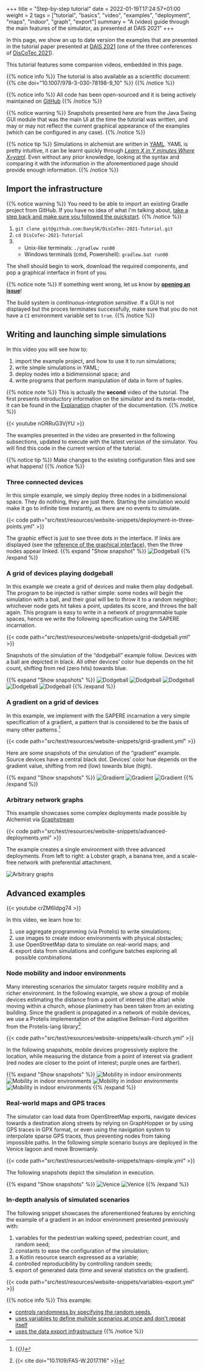 +++
title = "Step-by-step tutorial"
date = 2022-01-19T17:24:57+01:00
weight = 2
tags = ["tutorial", "basics", "video", "examples", "deployment", "maps", "indoor", "graph", "export"]
summary = "A (video) guide through the main features of the simulator, as presented at DAIS 2021"
+++

In this page, we show an up to date version the examples that are presented in the tutorial paper presented at
[DAIS 2021](http://www.discotec.org/2021/dais.html)
(one of the three conferences of [DisCoTec 2021](https://www.discotec.org/2021/)).

This tutorial features some companion videos, embedded in this page.

{{% notice info %}}
The tutorial is also available as a scientific document: {{% cite doi="10.1007/978-3-030-78198-9_10" %}}
{{% /notice %}}

{{% notice info %}}
All code has been open-sourced and it is being actively maintained on [GitHub](https://github.com/DanySK/DisCoTec-2021-Tutorial)
{{% /notice %}}

{{% notice warning %}}
Snapshots presented here are from the Java Swing GUI module that was the main UI at the time the tutorial was written,
and may or may not reflect the current graphical appearance of the examples
(which can be configured in any case).
{{% /notice %}}

{{% notice tip %}}
Simulations in alchemist are written in [YAML](https://yaml.org/).
YAML is pretty intuitive, it can be learnt quickly through
*[Learn X in Y minutes Where X=yaml](https://learnxinyminutes.com/docs/yaml/)*.
Even without any prior knowledge, looking at the syntax and comparing it with the information in the aforementioned page
should provide enough information.
{{% /notice %}}

## Import the infrastructure

{{% notice warning %}}
You need to be able to import an existing Gradle project from GitHub.
If you have no idea of what I'm talking about,
[take a step back and make sure you followed the quickstart](../quickstart).
{{% /notice %}}

1. `git clone git@github.com:DanySK/DisCoTec-2021-Tutorial.git`
2. `cd DisCoTec-2021-Tutorial`
3.
    * Unix-like terminals: `./gradlew run00`
    * Windows terminals (cmd, Powershell): `gradlew.bat run00`

The shell should begin to work, download the required components, and pop a graphical interface in front of you.

{{% notice note %}}
If something went wrong, let us know by **[opening an issue](https://github.com/DanySK/DisCoTec-2021-Tutorial/issues/new/choose)**!

The build system is *continuous-integration sensitive*.
If a GUI is not displayed but the proces terminates successfully,
make sure that you do not have a `CI` environment variable set to `true`.
{{% /notice %}}

## Writing and launching simple simulations

In this video you will see how to:
1. import the example project, and how to use it to run simulations;
2. write simple simulations in YAML;
3. deploy nodes into a bidimensional space; and
4. write programs that perform manipulation of data in form of tuples.

{{% notice note %}}
This is actually the **second** video of the tutorial.
The first presents introductory information on the simulator and its meta-model,
it can be found in the [Explanation](/explanation/) chapter of the documentation.
{{% /notice %}}

{{< youtube nORRuG3VjYU >}}


The examples presented in the video are presented in the following subsections,
updated to execute with the latest version of the simulator.
You will find this code in the current version of the tutorial.

{{% notice tip %}}
Make changes to the existing configuration files and see what happens!
{{% /notice %}}


### Three connected devices

In this simple example, we simply deploy three nodes in a bidimensional space.
They do nothing, they are just there.
Starting the simulation would make it go to infinite time instantly,
as there are no events to simulate.

{{< code path="src/test/resources/website-snippets/deployment-in-three-points.yml" >}}

The graphic effect is just to see three dots in the interface.
If links are displayed (see the [reference of the graphical interface](/reference/default-ui)),
then the three nodes appear linked.
{{% expand "Show snapshot" %}}
![Dodgeball](3nodes.png)
{{% /expand %}}

### A grid of devices playing dodgeball

In this example we create a grid of devices
and make them play dodgeball. The program to be injected is rather simple:
some nodes will begin the simulation with a ball, and their goal will be to
throw it to a random neighbor; whichever node gets hit takes a point, updates
its score, and throws the ball again. This program is easy to write in a network
of programmable tuple spaces, hence we write the following specification using
the SAPERE incarnation.

{{< code path="src/test/resources/website-snippets/grid-dodgeball.yml" >}}

Snapshots of the simulation of the “dodgeball” example follow.
Devices with a ball are depicted in black. All other devices’ color hue depends on the
hit count, shifting from red (zero hits) towards blue.

{{% expand "Show snapshots" %}}
![Dodgeball](dodgeball00.png)
![Dodgeball](dodgeball01.png)
![Dodgeball](dodgeball02.png)
![Dodgeball](dodgeball03.png)
![Dodgeball](dodgeball04.png)
{{% /expand %}}

### A gradient on a grid of devices

In this example, we implement with the SAPERE incarnation a very simple
specification of a gradient, a pattern that is considered to be the basis of many
other patterns [^bio-patterns]

[^bio-patterns]: {{<cite doi="10.1007/s11047-012-9324-y" >}}

{{< code path="src/test/resources/website-snippets/grid-gradient.yml" >}}

Here are some snapshots of the simulation of the “gradient” example.
Source devices have a central black dot. Devices’ color hue depends on the gradient
value, shifting from red (low) towards blue (high).

{{% expand "Show snapshots" %}}
![Gradient](gradient00.png)
![Gradient](gradient01.png)
![Gradient](gradient02.png)
{{% /expand %}}

### Arbitrary network graphs

This example showcases some complex deployments made possible by Alchemist via [Graphstream](https://graphstream-project.org/)

{{< code path="src/test/resources/website-snippets/advanced-deployments.yml" >}}

The example creates a single environment with three advanced deployments. From left to right: a
Lobster graph, a banana tree, and a scale-free network with preferential attachment.

![Arbitrary graphs](/images/simulator/graphstream.png)

## Advanced examples

{{< youtube crZM6Idpg74 >}}

In this video, we learn how to:
1. use aggregate programming (via Protelis) to write simulations;
2. use images to create indoor environments with physical obstacles;
3. use OpenStreetMap data to simulate on real-world maps; and
4. export data from simulations and configure batches exploring all possible combinations

### Node mobility and indoor environments

Many interesting scenarios the simulator targets
require mobility and a richer environment. In the following example, we show
a group of mobile devices estimating the distance from a point of interest (the
altar) while moving within a church, whose planimetry has been taken from
an existing building.
Since the gradient is propagated in a network of mobile devices, we use a Protelis implementation of the
adaptive Bellman-Ford algorithm from the Protelis-lang library[^protelis-lang]

[^protelis-lang]: {{< cite doi="10.1109/FAS-W.2017.116" >}}

{{< code path="src/test/resources/website-snippets/walk-church.yml" >}}

In the following snapshots, mobile devices progressively explore the location, while measuring the distance from a point of interest
via gradient (red nodes are closer to the point of interest; purple ones are farther).

{{% expand "Show snapshots" %}}
![Mobility in indoor environments](chiaravalle00.png)
![Mobility in indoor environments](chiaravalle01.png)
![Mobility in indoor environments](chiaravalle02.png)
![Mobility in indoor environments](chiaravalle03.png)
{{% /expand %}}

### Real-world maps and GPS traces

The simulator can
load data from OpenStreetMap exports, navigate devices towards a destination
along streets by relying on GraphHopper or by using GPS traces in GPX format,
or even using the navigation system to interpolate sparse GPS traces, thus
preventing nodes from taking impossible paths. In the following simple
scenario buoys are deployed in the Venice lagoon and move Brownianly.

{{< code path="src/test/resources/website-snippets/maps-simple.yml" >}}

The following snapshots depict the simulation in execution.

{{% expand "Show snapshots" %}}
![Venice](venice.png)
![Venice](venice2.png)
{{% /expand %}}

### In-depth analysis of simulated scenarios

The following snippet showcases the aforementioned features by enriching
the example of a gradient in an indoor environment presented previously with:

1. variables for the pedestrian walking speed, pedestrian count, and random seed;
2. constants to ease the configuration of the simulation;
3. a Kotlin resource search expressed as a variable;
4. controlled reproducibility by controlling random seeds;
5. export of generated data (time and several statistics on the gradient).

{{< code path="src/test/resources/website-snippets/variables-export.yml" >}}

{{% notice info %}}
This example:
* [controls randomness by specifying the random seeds](/howtos/simulation/repeatability),
* [uses variables to define multiple scenarios at once and don't repeat itself](/howtos/simulation/variables)
* [uses the data export infrastructure](/howtos/simulation/export)
  {{% /notice %}}
